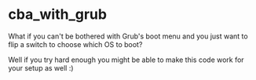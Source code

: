 # cba_with_grub

What if you can't be bothered with Grub's boot menu and you just want to flip a switch to choose which OS to boot?

Well if you try hard enough you might be able to make this code work for your setup as well :)
